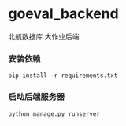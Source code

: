 # goeval_backend
北航数据库   大作业后端

### 安装依赖
```shell
pip install -r requirements.txt
```

### 启动后端服务器
``` shell
python manage.py runserver
```
